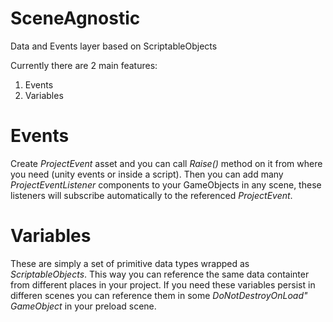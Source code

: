 # SceneAgnostic
Data and Events layer based on ScriptableObjects

Currently there are 2 main features:
1. Events
2. Variables

# Events
Create *ProjectEvent* asset and you can call *Raise()* method on it from where you need (unity events or inside a script). Then you can add many *ProjectEventListener* components to your GameObjects in any scene, these listeners will subscribe automatically to the referenced *ProjectEvent*.


# Variables
These are simply a set of primitive data types wrapped as *ScriptableObjects*. This way you can reference the same data containter from different places in your project. If you need these variables persist in differen scenes you can reference them in some *DoNotDestroyOnLoad" GameObject* in your preload scene. 
